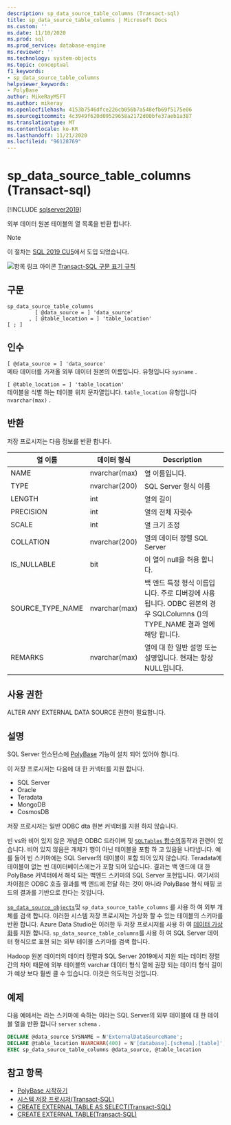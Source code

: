 ```yaml
---
description: sp_data_source_table_columns (Transact-sql)
title: sp_data_source_table_columns | Microsoft Docs
ms.custom: ''
ms.date: 11/10/2020
ms.prod: sql
ms.prod_service: database-engine
ms.reviewer: ''
ms.technology: system-objects
ms.topic: conceptual
f1_keywords:
- sp_data_source_table_columns
helpviewer_keywords:
- PolyBase
author: MikeRayMSFT
ms.author: mikeray
ms.openlocfilehash: 4153b7546dfce226cb056b7a548efb69f5175e06
ms.sourcegitcommit: 4c3949f620d09529658a2172d00bfe37aeb1a387
ms.translationtype: MT
ms.contentlocale: ko-KR
ms.lasthandoff: 11/21/2020
ms.locfileid: "96128769"
---
```

# <a name="sp_data_source_table_columns-transact-sql"></a>sp_data_source_table_columns (Transact-sql)

[!INCLUDE [sqlserver2019](../../includes/applies-to-version/sqlserver2019.md)]

외부 데이터 원본 테이블의 열 목록을 반환 합니다.
  
> [!NOTE]
> 이 절차는 [SQL 2019 CU5](../../big-data-cluster/release-notes-big-data-cluster.md#cu5)에서 도입 되었습니다.

![항목 링크 아이콘](../../database-engine/configure-windows/media/topic-link.gif "항목 링크 아이콘") [Transact-SQL 구문 표기 규칙](../../t-sql/language-elements/transact-sql-syntax-conventions-transact-sql.md)  
  
## <a name="syntax"></a>구문  
  
```sqlsyntax
sp_data_source_table_columns
         [ @data_source = ] 'data_source'
       , [ @table_location = ] 'table_location'
[ ; ]
```  

## <a name="arguments"></a>인수

`[ @data_source = ] 'data_source'`   
메타 데이터를 가져올 외부 데이터 원본의 이름입니다. 유형입니다 `sysname` .

`[ @table_location = ] 'table_location'`   
테이블을 식별 하는 테이블 위치 문자열입니다. `table_location` 유형입니다 `nvarchar(max)` .

## <a name="returns"></a>반환

저장 프로시저는 다음 정보를 반환 합니다.

|열 이름 |데이터 형식 |Description|
|---|---|---|
|NAME|nvarchar(max)|열 이름입니다.
|TYPE|nvarchar(200)|SQL Server 형식 이름
|LENGTH|int|열의 길이
|PRECISION|int|열의 전체 자릿수
|SCALE|int|열 크기 조정
|COLLATION|nvarchar(200)|열의 데이터 정렬 SQL Server
|IS_NULLABLE|bit|이 열이 null을 허용 합니다.
|SOURCE_TYPE_NAME|nvarchar(max)|백 엔드 특정 형식 이름입니다. 주로 디버깅에 사용 됩니다. ODBC 원본의 경우 SQLColumns ()의 TYPE_NAME 결과 열에 해당 합니다.
|REMARKS|nvarchar(max)|열에 대 한 일반 설명 또는 설명입니다. 현재는 항상 NULL입니다.|

## <a name="permissions"></a>사용 권한  

ALTER ANY EXTERNAL DATA SOURCE 권한이 필요합니다.
  
## <a name="remarks"></a>설명  

SQL Server 인스턴스에  [PolyBase](../../relational-databases/polybase/polybase-guide.md) 기능이 설치 되어 있어야 합니다.

이 저장 프로시저는 다음에 대 한 커넥터를 지원 합니다.

- SQL Server
- Oracle
- Teradata
- MongoDB
- CosmosDB

저장 프로시저는 일반 ODBC dta 원본 커넥터를 지원 하지 않습니다.

빈 vs와 비어 있지 않은 개념은 ODBC 드라이버 및 [ `SQLTables` 함수의](../native-client-odbc-api/sqltables.md)동작과 관련이 있습니다. 비어 있지 않음은 개체가 행이 아닌 테이블을 포함 하 고 있음을 나타냅니다. 예를 들어 빈 스키마에는 SQL Server의 테이블이 포함 되어 있지 않습니다. Teradata에 테이블이 없는 빈 데이터베이스에는가 포함 되어 있습니다. 결과는 백 엔드에 대 한 PolyBase 커넥터에서 해석 되는 백엔드 스키마의 SQL Server 표현입니다. 여기서의 차이점은 ODBC 호출 결과를 백 엔드에 전달 하는 것이 아니라 PolyBase 형식 매핑 코드의 결과를 기반으로 한다는 것입니다.

[`sp_data_source_objects`](sp-data-source-objects.md)및 `sp_data_source_table_columns` 를 사용 하 여 외부 개체를 검색 합니다. 이러한 시스템 저장 프로시저는 가상화 할 수 있는 테이블의 스키마를 반환 합니다. Azure Data Studio은 이러한 두 저장 프로시저를 사용 하 여 [데이터 가상화](../../azure-data-studio/extensions/data-virtualization-extension.md)를 지원 합니다. `sp_data_source_table_columns`를 사용 하 여 SQL Server 데이터 형식으로 표현 되는 외부 테이블 스키마를 검색 합니다.

Hadoop 원본 데이터의 데이터 정렬과 SQL Server 2019에서 지원 되는 데이터 정렬 간의 차이 때문에 외부 테이블의 varchar 데이터 형식 열에 권장 되는 데이터 형식 길이가 예상 보다 훨씬 클 수 있습니다. 이것은 의도적인 것입니다.

## <a name="example"></a>예제  

다음 예에서는 라는 스키마에 속하는 이라는 SQL Server의 외부 테이블에 대 한 테이블 열을 반환 합니다 `server` `schema` .
  
```sql
DECLARE @data_source SYSNAME = N'ExternalDataSourceName';
DECLARE @table_location NVARCHAR(400) = N'[database].[schema].[table]';
EXEC sp_data_source_table_columns @data_source, @table_location
```  
  
## <a name="see-also"></a>참고 항목

- [PolyBase 시작하기](../polybase/polybase-guide.md)
- [시스템 저장 프로시저&#40;Transact-SQL&#41;](../../relational-databases/system-stored-procedures/system-stored-procedures-transact-sql.md)
- [CREATE EXTERNAL TABLE AS SELECT(Transact-SQL)](../../t-sql/statements/create-external-table-as-select-transact-sql.md)
- [CREATE EXTERNAL TABLE(Transact-SQL)](../../t-sql/statements/create-external-table-transact-sql.md)